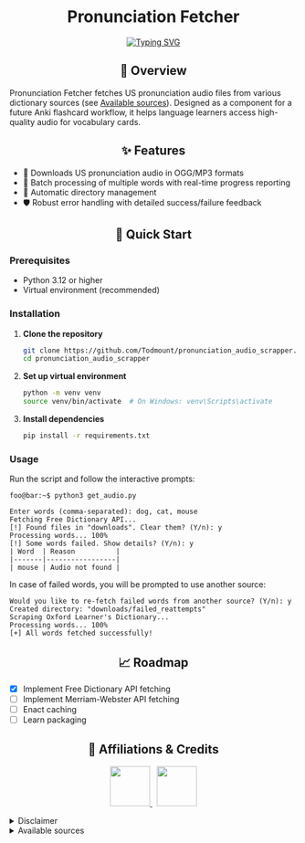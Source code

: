 <h1 align="center">Pronunciation Fetcher</h1>

<p align="center">
  <a href="https://git.io/typing-svg">
    <img src="https://readme-typing-svg.herokuapp.com?font=Jetbrains+Mono&weight=500&duration=5250&pause=1250&color=C1FFD2DA&center=true&vCenter=true&width=600&lines=Fetch+pronunciation+audio+for+your+ANKI+cards" alt="Typing SVG" />
  </a>
</p>

<h2 align="center">📖 Overview </h2> 

<p>
Pronunciation Fetcher fetches US pronunciation audio files from various dictionary sources (see <a href="#available-sources">Available sources</a>). Designed as a component for a future Anki flashcard workflow, it helps language learners access high-quality audio for vocabulary cards.
</p>
 
<h2 align="center">✨ Features</h2>

- 🎯 Downloads US pronunciation audio in OGG/MP3 formats
- 🚀 Batch processing of multiple words with real-time progress reporting
- 📁 Automatic directory management
- 🛡️ Robust error handling with detailed success/failure feedback

<h2 align="center">🚀 Quick Start</h2>

### Prerequisites

- Python 3.12 or higher
- Virtual environment (recommended)

### Installation

1. **Clone the repository**
   ```bash
   git clone https://github.com/Todmount/pronunciation_audio_scrapper.git
   cd pronunciation_audio_scrapper
   ```

2. **Set up virtual environment**
   ```bash
   python -m venv venv
   source venv/bin/activate  # On Windows: venv\Scripts\activate
   ```

3. **Install dependencies**
   ```bash
   pip install -r requirements.txt
   ```

### Usage

Run the script and follow the interactive prompts:

```shellsession
foo@bar:~$ python3 get_audio.py

Enter words (comma-separated): dog, cat, mouse
Fetching Free Dictionary API...
[!] Found files in "downloads". Clear them? (Y/n): y
Processing words... 100%
[!] Some words failed. Show details? (Y/n): y
| Word  | Reason          |
|-------|-----------------|
| mouse | Audio not found |

```

In case of failed words, you will be prompted to use another source:

```shellsession
Would you like to re-fetch failed words from another source? (Y/n): y
Created directory: "downloads/failed_reattempts"
Scraping Oxford Learner's Dictionary...
Processing words... 100%
[+] All words fetched successfully!
```

<h2 align="center">📈 Roadmap</h2>

- [x] Implement Free Dictionary API fetching
- [ ] Implement Merriam-Webster API fetching
- [ ] Enact caching
- [ ] Learn packaging

<h2 align="center">🤝 Affiliations & Credits</h2>

<p align="center">
  <!-- Anki -->
  <a href="https://apps.ankiweb.net/">
    <img src="https://upload.wikimedia.org/wikipedia/commons/thumb/3/3d/Anki-icon.svg/240px-Anki-icon.svg.png" height="70">
  </a>
  &nbsp; <!-- for similar spacing -->
  <!-- Merriam-Webster -->
  <!-- <a href="https://www.merriam-webster.com/">
    <img src="https://dictionaryapi.com/images/info/branding-guidelines/MWLogo_DarkBG_120x120_2x.png" height="70">
  </a> 
  &nbsp;&nbsp;&nbsp; -->
  <!-- Oxford -->
  <a href="https://www.oxfordlearnersdictionaries.com/">
    <img src="https://librum.io/wp-content/uploads/2024/06/oxfordlearnersdictionaries-300x300.png.webp" height="70">
  </a>
</p>

<details markdown="1" id=disclaimer><summary>Disclaimer</summary>
  
> *Audio scraped from <b>Oxford Learner’s Dictionary</b> (unofficial, not affiliated with Oxford Languages)   
> **Designed for use with Anki. This project is independent and not affiliated with the official Anki project.

</details>

<details markdown="1" id=available-sources>
  <summary>Available sources</summary>
  <ul>
    <li><a href="https://dictionaryapi.dev/">Free Dictionary API</a></li>
    <li><a href="https://www.oxfordlearnersdictionaries.com/">Oxdord Learner's Dictionary</a></li>
    <!-- <li><a href="https://dictionaryapi.com/">Merriam-Webster Dictionary API</a></li> -->
  </ul>
</details>
